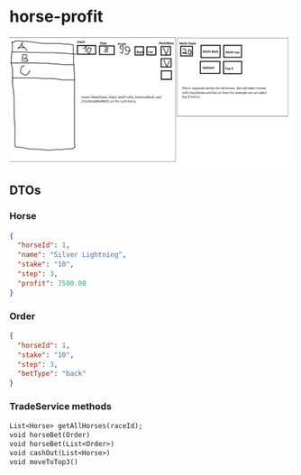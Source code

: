 # horse-profit
![image](image_2023_10_15T11_57_08_164Z.png)

## DTOs

### Horse
```json
{
  "horseId": 1,
  "name": "Silver Lightning",
  "stake": "10",
  "step": 3,
  "profit": 7500.00
}
```

### Order
```json
{
  "horseId": 1,
  "stake": "10",
  "step": 3,
  "betType": "back"
}
```

### TradeService methods
```
List<Horse> getAllHorses(raceId);
void horseBet(Order)
void horseBet(List<Order>)
void cashOut(List<Horse>)
void moveToTop3()
```
